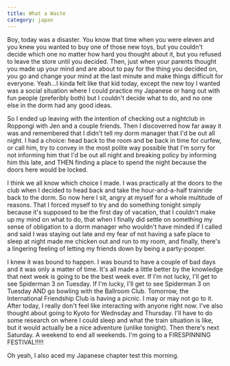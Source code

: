 ```yaml
---
title: What a Waste
category: japan
---
```

Boy, today was a disaster. You know that time when you were eleven and you knew you wanted to buy one of those new toys, but you couldn't decide which one no matter how hard you thought about it, but you refused to leave the store until you decided. Then, just when your parents thought you made up your mind and are about to pay for the thing you decided on, you go and change your mind at the last minute and make things difficult for everyone. Yeah...I kinda felt like that kid today, except the new toy I wanted was a social situation where I could practice my Japanese or hang out with fun people (preferibly both) but I couldn't decide what to do, and no one else in the dorm had any good ideas.

So I ended up leaving with the intention of checking out a nightclub in Roppongi with Jen and a couple friends. Then I discoverred how far away it was and remembered that I didn't tell my dorm manager that I'd be out all night. I had a choice: head back to the room and be back in time for curfew, or call him, try to convey in the most polite way possible that I'm sorry for not informing him that I'd be out all night and breaking policy by informing him this late, and THEN finding a place to spend the night because the doors here would be locked.

I think we all know which choice I made. I was practically at the doors to the club when I decided to head back and take the hour-and-a-half trainride back to the dorm. So now here I sit, angry at myself for a whole multitude of reasons. That I forced myself to try and do something tonight simply because it's supposed to be the first day of vacation, that I couldn't make up my mind on what to do, that when I finally did settle on something my sense of obligation to a dorm manager who wouldn't have minded if I called and said I was staying out late and my fear of not having a safe place to sleep at night made me chicken out and run to my room, and finally, there's a lingering feeling of letting my friends down by being a party-pooper.

I knew it was bound to happen. I was bound to have a couple of bad days and it was only a matter of time. It's all made a little better by the knowledge that next week is going to be the best week ever. If I'm not lucky, I'll get to see Spiderman 3 on Tuesday. If I'm lucky, I'll get to see Spiderman 3 on Tuesday AND go bowling with the Ballroom Club. Tomorrow, the International Friendship Club is having a picnic. I may or may not go to it. After today, I really don't feel like interacting with anyone right now. I've also thought about going to Kyoto for Wednsday and Thursday. I'll have to do some research on where I could sleep and what the train situation is like, but it would actually be a nice adventure (unlike tonight). Then there's next Saturday. A weekend to end all weekends. I'm going to a FIRESPINNING FESTIVAL!!!!!

Oh yeah, I also aced my Japanese chapter test this morning.
